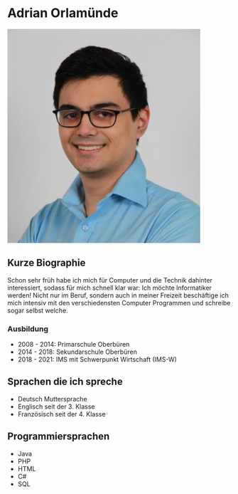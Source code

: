 # Adrian Orlamünde

![Adrian Orlamünde](../img/adorl.png)

## Kurze Biographie

Schon sehr früh habe ich mich für Computer und die Technik dahinter interessiert, sodass für mich schnell klar war: Ich möchte Informatiker werden! Nicht nur im Beruf, sondern auch in meiner Freizeit beschäftige ich mich intensiv mit den verschiedensten Computer Programmen und schreibe sogar selbst welche.


### Ausbildung

- 2008 - 2014: Primarschule Oberbüren
- 2014 - 2018: Sekundarschule Oberbüren
- 2018 - 2021: IMS mit Schwerpunkt Wirtschaft (IMS-W)

## Sprachen die ich spreche

- Deutsch Muttersprache
- Englisch seit der 3. Klasse
- Französisch seit der 4. Klasse

## Programmiersprachen

- Java
- PHP
- HTML
- C#
- SQL

